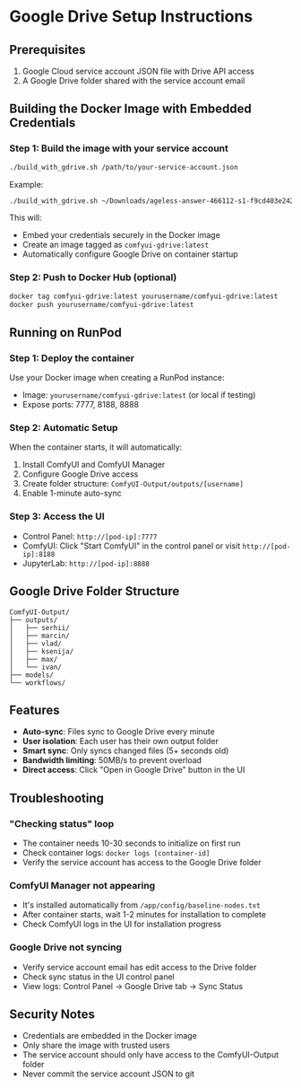 # Google Drive Setup Instructions

## Prerequisites
1. Google Cloud service account JSON file with Drive API access
2. A Google Drive folder shared with the service account email

## Building the Docker Image with Embedded Credentials

### Step 1: Build the image with your service account
```bash
./build_with_gdrive.sh /path/to/your-service-account.json
```

Example:
```bash
./build_with_gdrive.sh ~/Downloads/ageless-answer-466112-s1-f9cd403e242b.json
```

This will:
- Embed your credentials securely in the Docker image
- Create an image tagged as `comfyui-gdrive:latest`
- Automatically configure Google Drive on container startup

### Step 2: Push to Docker Hub (optional)
```bash
docker tag comfyui-gdrive:latest yourusername/comfyui-gdrive:latest
docker push yourusername/comfyui-gdrive:latest
```

## Running on RunPod

### Step 1: Deploy the container
Use your Docker image when creating a RunPod instance:
- Image: `yourusername/comfyui-gdrive:latest` (or local if testing)
- Expose ports: 7777, 8188, 8888

### Step 2: Automatic Setup
When the container starts, it will automatically:
1. Install ComfyUI and ComfyUI Manager
2. Configure Google Drive access
3. Create folder structure: `ComfyUI-Output/outputs/[username]`
4. Enable 1-minute auto-sync

### Step 3: Access the UI
- Control Panel: `http://[pod-ip]:7777`
- ComfyUI: Click "Start ComfyUI" in the control panel or visit `http://[pod-ip]:8188`
- JupyterLab: `http://[pod-ip]:8888`

## Google Drive Folder Structure
```
ComfyUI-Output/
├── outputs/
│   ├── serhii/
│   ├── marcin/
│   ├── vlad/
│   ├── ksenija/
│   ├── max/
│   └── ivan/
├── models/
└── workflows/
```

## Features
- **Auto-sync**: Files sync to Google Drive every minute
- **User isolation**: Each user has their own output folder
- **Smart sync**: Only syncs changed files (5+ seconds old)
- **Bandwidth limiting**: 50MB/s to prevent overload
- **Direct access**: Click "Open in Google Drive" button in the UI

## Troubleshooting

### "Checking status" loop
- The container needs 10-30 seconds to initialize on first run
- Check container logs: `docker logs [container-id]`
- Verify the service account has access to the Google Drive folder

### ComfyUI Manager not appearing
- It's installed automatically from `/app/config/baseline-nodes.txt`
- After container starts, wait 1-2 minutes for installation to complete
- Check ComfyUI logs in the UI for installation progress

### Google Drive not syncing
- Verify service account email has edit access to the Drive folder
- Check sync status in the UI control panel
- View logs: Control Panel → Google Drive tab → Sync Status

## Security Notes
- Credentials are embedded in the Docker image
- Only share the image with trusted users
- The service account should only have access to the ComfyUI-Output folder
- Never commit the service account JSON to git